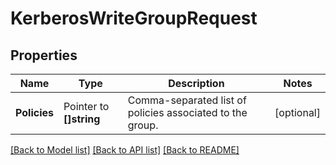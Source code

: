 # KerberosWriteGroupRequest


## Properties

Name | Type | Description | Notes
------------ | ------------- | ------------- | -------------
**Policies** | Pointer to **[]string** | Comma-separated list of policies associated to the group. | [optional] 





[[Back to Model list]](../README.md#documentation-for-models) [[Back to API list]](../README.md#documentation-for-api-endpoints) [[Back to README]](../README.md)


